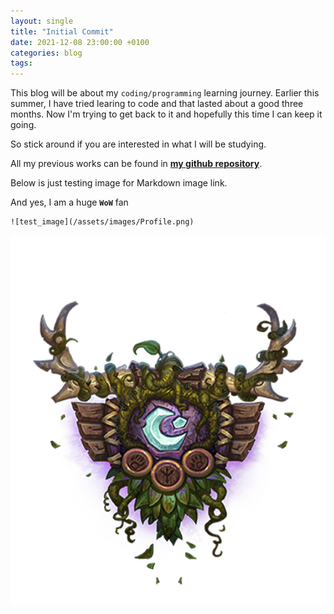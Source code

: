 ```yaml
---
layout: single
title: "Initial Commit"
date: 2021-12-08 23:00:00 +0100
categories: blog
tags:
---
```


This blog will be about my `coding/programming` learning journey.
Earlier this summer, I have tried learing to code and that lasted about a good three months.
Now I'm trying to get back to it and hopefully this time I can keep it going.

So stick around if you are interested in what I will be studying.

All my previous works can be found in **[my github repository](https://github.com/comogarpher)**.

Below is just testing image for Markdown image link.

And yes, I am a huge **`WoW`** fan

```
![test_image](/assets/images/Profile.png)
```

![test_image](/assets/images/Profile.png)
